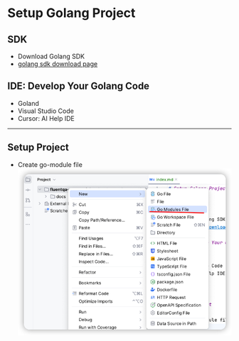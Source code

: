 # Setup Golang Project

## SDK

- Download Golang SDK
- [golang sdk download page](https://go.dev/dl/)

## IDE: Develop Your Golang Code

- Goland
- Visual Studio Code
- Cursor: AI Help IDE

---

## Setup Project

- Create go-module file
![img.png](go-module.png)